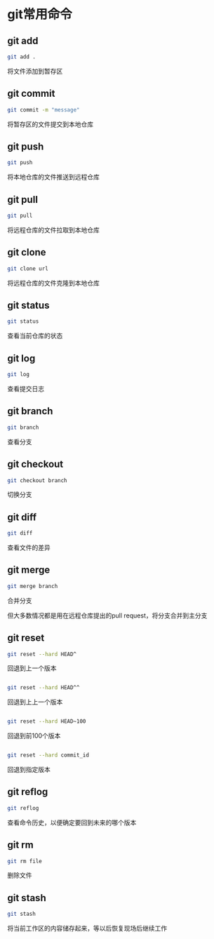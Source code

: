 # git常用命令

## git add

```bash
git add .
```
将文件添加到暂存区

## git commit

```bash
git commit -m "message"
```

将暂存区的文件提交到本地仓库

## git push

```bash
git push
```

将本地仓库的文件推送到远程仓库

## git pull

```bash
git pull
```

将远程仓库的文件拉取到本地仓库

## git clone

```bash
git clone url
```

将远程仓库的文件克隆到本地仓库

## git status

```bash
git status
```

查看当前仓库的状态

## git log

```bash
git log
```

查看提交日志

## git branch

```bash
git branch
```

查看分支

## git checkout

```bash
git checkout branch
```

切换分支

## git diff

```bash
git diff
```

查看文件的差异

## git merge

```bash
git merge branch
```

合并分支

但大多数情况都是用在远程仓库提出的pull request，将分支合并到主分支

## git reset

```bash
git reset --hard HEAD^
```

回退到上一个版本

```bash

git reset --hard HEAD^^
```

回退到上上一个版本

```bash

git reset --hard HEAD~100
```

回退到前100个版本

```bash

git reset --hard commit_id
```

回退到指定版本

## git reflog

```bash
git reflog
```

查看命令历史，以便确定要回到未来的哪个版本

## git rm

```bash
git rm file
```

删除文件

## git stash

```bash
git stash
```

将当前工作区的内容储存起来，等以后恢复现场后继续工作

